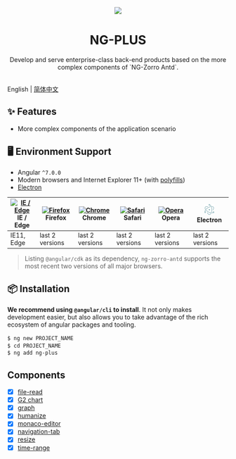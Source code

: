 <p align="center">
  <a href="">
    <img width="230" src="https://img.alicdn.com/tfs/TB1FVMDosrI8KJjy0FhXXbfnpXa-200-200.svg">
  </a>
</p>

<h1 align="center">
  NG-PLUS
</h1>

<div align="center">
 Develop and serve enterprise-class back-end products based on the more complex components of `NG-Zorro Antd`.
</div>
<br/>

English | [简体中文](https://github.com/chensimeng/ng-zorro-plus/blob/master/README-zh_CN.md)

## ✨ Features

- More complex components of the application scenario


## 🖥 Environment Support

* Angular `^7.0.0`
* Modern browsers and Internet Explorer 11+ (with [polyfills](https://angular.io/guide/browser-support))
* [Electron](http://electron.atom.io/)

| [<img src="https://raw.githubusercontent.com/alrra/browser-logos/master/src/edge/edge_48x48.png" alt="IE / Edge" width="24px" height="24px" />](http://godban.github.io/browsers-support-badges/)</br>IE / Edge | [<img src="https://raw.githubusercontent.com/alrra/browser-logos/master/src/firefox/firefox_48x48.png" alt="Firefox" width="24px" height="24px" />](http://godban.github.io/browsers-support-badges/)</br>Firefox | [<img src="https://raw.githubusercontent.com/alrra/browser-logos/master/src/chrome/chrome_48x48.png" alt="Chrome" width="24px" height="24px" />](http://godban.github.io/browsers-support-badges/)</br>Chrome | [<img src="https://raw.githubusercontent.com/alrra/browser-logos/master/src/safari/safari_48x48.png" alt="Safari" width="24px" height="24px" />](http://godban.github.io/browsers-support-badges/)</br>Safari | [<img src="https://raw.githubusercontent.com/alrra/browser-logos/master/src/opera/opera_48x48.png" alt="Opera" width="24px" height="24px" />](http://godban.github.io/browsers-support-badges/)</br>Opera | [<img src="https://raw.githubusercontent.com/alrra/browser-logos/master/src/electron/electron_48x48.png" alt="Electron" width="24px" height="24px" />](http://godban.github.io/browsers-support-badges/)</br>Electron |
| --------- | --------- | --------- | --------- | --------- | --------- |
| IE11, Edge| last 2 versions| last 2 versions| last 2 versions| last 2 versions| last 2 versions

> Listing `@angular/cdk` as its dependency, `ng-zorro-antd` supports the most recent two versions of all major browsers.

## 📦 Installation

**We recommend using `@angular/cli` to install**. It not only makes development easier, but also allows you to take advantage of the rich ecosystem of angular packages and tooling.

```bash
$ ng new PROJECT_NAME
$ cd PROJECT_NAME
$ ng add ng-plus
```

## Components
* [x] [file-read](https://github.com/chensimeng/ng-zorro-plus/blob/master/docs/en-US/file-read.md)
* [x] [G2 chart](https://github.com/chensimeng/ng-zorro-plus/blob/master/docs/en-US/g2.md) 
* [x] [graph](https://github.com/chensimeng/ng-zorro-plus/blob/master/docs/en-US/graph.md)
* [x] [humanize](https://github.com/chensimeng/ng-zorro-plus/blob/master/docs/en-US/humanize.md)
* [x] [monaco-editor](https://github.com/chensimeng/ng-zorro-plus/blob/master/docs/en-US/monaco-editor.md)
* [x] [navigation-tab](https://github.com/chensimeng/ng-zorro-plus/blob/master/docs/en-US/navigation-tab.md)
* [x] [resize](https://github.com/chensimeng/ng-zorro-plus/blob/master/docs/en-US/resize.md)
* [x] [time-range](https://github.com/chensimeng/ng-zorro-plus/blob/master/docs/en-US/time-range.md)
